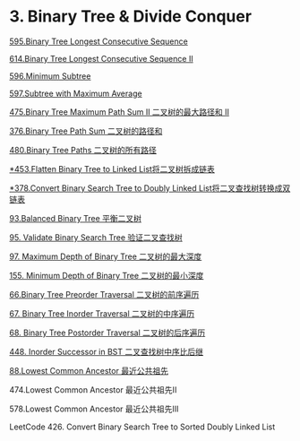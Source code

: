 # 3. Binary Tree & Divide Conquer 

[595.Binary Tree Longest Consecutive Sequence](https://github.com/xliu117/Leetcode/tree/master/step-by-step%20training/3.%20Binary%20Tree%20%26%20Divide%20Conquer/LeetCode298.%20Binary%20Tree%20Longest%20Consecutive%20Sequence)

[614.Binary Tree Longest Consecutive Sequence II](https://github.com/xliu117/Leetcode/tree/master/step-by-step%20training/3.%20Binary%20Tree%20%26%20Divide%20Conquer/LeetCode549.%20Binary%20Tree%20Longest%20Consecutive%20Sequence%20II)


[596.Minimum Subtree](https://github.com/xliu117/Leetcode/tree/master/step-by-step%20training/3.%20Binary%20Tree%20%26%20Divide%20Conquer/LintCode%20596%20Minimum%20Subtree)

[597.Subtree with Maximum Average](https://github.com/xliu117/Leetcode/tree/master/step-by-step%20training/3.%20Binary%20Tree%20%26%20Divide%20Conquer/LintCode%20597%20Subtree%20with%20Maximum%20Average)

[475.Binary Tree Maximum Path Sum II 二叉树的最大路径和 II](https://github.com/xliu117/Leetcode/tree/master/step-by-step%20training/3.%20Binary%20Tree%20%26%20Divide%20Conquer/LintCode%20475.%20Binary%20Tree%20Maximum%20Path%20Sum%20II)

[376.Binary Tree Path Sum 二叉树的路径和](https://github.com/xliu117/Leetcode/tree/master/step-by-step%20training/3.%20Binary%20Tree%20&%20Divide%20Conquer/LintCode%20376.%20Binary%20Tree%20Path%20Sum)

[480.Binary Tree Paths 二叉树的所有路径](https://github.com/xliu117/Leetcode/tree/master/step-by-step%20training/3.%20Binary%20Tree%20%26%20Divide%20Conquer/LintCode%20480.%20Binary%20Tree%20Paths)


[*453.Flatten Binary Tree to Linked List将二叉树拆成链表](https://github.com/xliu117/Leetcode/tree/master/step-by-step%20training/3.%20Binary%20Tree%20%26%20Divide%20Conquer/LintCode%20453.%20Flatten%20Binary%20Tree%20to%20Linked%20List)

[*378.Convert Binary Search Tree to Doubly Linked List将二叉查找树转换成双链表](https://github.com/xliu117/Leetcode/tree/master/step-by-step%20training/3.%20Binary%20Tree%20%26%20Divide%20Conquer/LintCode%20378%20Convert%20Binary%20Search%20Tree%20to%20Doubly%20Linked%20List)

[93.Balanced Binary Tree 平衡二叉树](https://github.com/xliu117/Leetcode/tree/master/step-by-step%20training/3.%20Binary%20Tree%20%26%20Divide%20Conquer/LeetCode%20110.%20Balanced%20Binary%20Tree)

[95. Validate Binary Search Tree 验证二叉查找树](https://github.com/xliu117/Leetcode/tree/master/step-by-step%20training/3.%20Binary%20Tree%20%26%20Divide%20Conquer/LeetColde%2098.%20Validate%20Binary%20Search%20Tree)

[97. Maximum Depth of Binary Tree 二叉树的最大深度](https://github.com/xliu117/Leetcode/tree/master/step-by-step%20training/3.%20Binary%20Tree%20%26%20Divide%20Conquer/LeetCode%20104.Maximum%20Depth%20of%20Binary%20Tree)

[155. Minimum Depth of Binary Tree 二叉树的最小深度](https://github.com/xliu117/Leetcode/tree/master/step-by-step%20training/3.%20Binary%20Tree%20%26%20Divide%20Conquer/LeetCode%20111.%20Minimum%20Depth%20of%20Binary%20Tree)

[66.Binary Tree Preorder Traversal 二叉树的前序遍历](https://github.com/xliu117/Leetcode/tree/master/step-by-step%20training/3.%20Binary%20Tree%20%26%20Divide%20Conquer/LeetCode%20144.%20Binary%20Tree%20Preorder%20Traversal)

[67. Binary Tree Inorder Traversal 二叉树的中序遍历](https://github.com/xliu117/Leetcode/tree/master/step-by-step%20training/3.%20Binary%20Tree%20%26%20Divide%20Conquer/LeetCode%2094.Binary%20Tree%20Inorder%20Traversal)

[68. Binary Tree Postorder Traversal 二叉树的后序遍历](https://github.com/xliu117/Leetcode/tree/master/step-by-step%20training/3.%20Binary%20Tree%20%26%20Divide%20Conquer/LeetCode%20145.%20Binary%20Tree%20Postorder%20Traversal)

[448. Inorder Successor in BST 二叉查找树中序比后继](https://github.com/xliu117/Leetcode/tree/master/step-by-step%20training/3.%20Binary%20Tree%20%26%20Divide%20Conquer/LeetCode%20285.%20Inorder%20Successor%20in%20BST)

[88.Lowest Common Ancestor 最近公共祖先](https://github.com/xliu117/Leetcode/tree/master/step-by-step%20training/3.%20Binary%20Tree%20%26%20Divide%20Conquer/LintCode%2088.%20Lowest%20Common%20Ancestor)

474.Lowest Common Ancestor 最近公共祖先II

578.Lowest Common Ancestor 最近公共祖先III

LeetCode 426. Convert Binary Search Tree to Sorted Doubly Linked List
